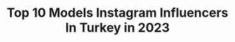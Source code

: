 ---
title: Top 10 Models Instagram Influencers In Turkey in 2023
description: >-
  Find top models Instagram influencers in Turkey in 2023. Most popular hashtags: #throwback #vanlife #yolhikayeleri.
platform: Instagram
hits: 524
text_top: Discover the best Instagram accounts on inBeat.
text_bottom: Our search engine has 524 Instagram influencers like this in Turkey for you to connect with.
profiles:
  - username: "mucbirseyyah"
    fullname: >-
      Mücbir Seyyah
    bio: >-
      1 Kadın 1 Köpek 97 model sucu arabası 👇👇HER GÜN YENİ VİDEO 👇👇
    location: "Turkey"
    followers: 25091
    engagement: 694
    commentsToLikes: 0.067227
    id: ck6uaelb8348o0j71z6mhum28
    verified: false
    hashtags: "#yolhikayeleri, #kamp, #karavanhayat, #yolculuk"
  - username: "cansinmina"
    fullname: >-
      Cansın Mina Gür
    bio: >-
      Reklam ve işbirliği için cansinminagur02@gmail.com Tek Resmi Hesap Ailesi tarafından yönetilmektedir Çocuk Oyuncu / Model Dizi: Yemin- Kanal 7
    location: "Turkey"
    followers: 105363
    engagement: 1223
    commentsToLikes: 0.027831
    id: ck9hcd4uaku5l0j78u6dwupb2
    verified: false
    hashtags: "#masal, #set, #cans, #yeminden"
  - username: "julizubkova"
    fullname: >-
      Визуал Инстаграм Турция
    bio: >-
      СДЕЛАЮ ПРОДАЮЩИЙ ВИЗУАЛ ЗА 1 ДЕНЬ ВИЗУАЛЬНЫЕ СТРАТЕГИИ ДЛЯ ЛИЧНОГО БРЕНДА ИЛИ БИЗНЕСА ИМИДЖБУК Живу в Турции Content maker Sketch illustrator Model
    location: "Turkey"
    followers: 2284
    engagement: 1861
    commentsToLikes: 0.255501
    id: ckf5qfo7c96pz0j23e0ml4emt
    verified: false
    hashtags: "#blgprt, #minimalisticstyle, #influencerdigital, #trendwatchers"
  - username: "itziaralarcon"
    fullname: >-
      Itziar❂₃₃
    bio: >-
      never look down on anybody unless you're helping them up. new icon model management
    location: "Turkey"
    followers: 25356
    engagement: 1166
    commentsToLikes: 0.030693
    id: ck6ub7ktt7y0k0j713fumqddw
    verified: false
    hashtags: "#mycalvins"
  - username: "jasminemayldn_"
    fullname: >-
      Jasmine May
    bio: >-
      Artist | model | 22 @thesquadmanagement @qmodels @notiesmodels @20modelmanagement
    location: "Turkey"
    followers: 41827
    engagement: 766
    commentsToLikes: 0.027114
    id: ck14hy935cqs90i19qhiaow75
    verified: false
    hashtags: ""
  - username: "alesianoka"
    fullname: >-
      Alesia Noka
    bio: >-
      Model | Albania
    location: "Turkey"
    followers: 81363
    engagement: 628
    commentsToLikes: 0.015173
    id: ck5ciijdyspgz0i11dbep6n0r
    verified: true
    hashtags: "#day1, #polaroids, #forgirlsbygirls"
  - username: "ligidollha.official"
    fullname: >-
      LIGI DOLLHA🐆
    bio: >-
      Public figure 🎥Tv8 Acun Medya Influencer Fitness Model
    location: "Turkey"
    followers: 196741
    engagement: 605
    commentsToLikes: 0.012366
    id: ckap0ll6bqu700i78qu9phvpi
    verified: false
    hashtags: ""
  - username: "riae_"
    fullname: >-
      Riae
    bio: >-
      Petit alternative model 🖤be proud of your weirdness 🖤 OUTSIDER Shooting and collaboration workwithriae@gmail.com
    location: "Turkey"
    followers: 3679555
    engagement: 497
    commentsToLikes: 0.014307
    id: ck5cgyxfypsyo0i11m7j3p3ej
    verified: true
    hashtags: ""
  - username: "saman_lotfi"
    fullname: >-
      SAMAN LOTFI (SAM)
    bio: >-
      Fashion Photographer/ Fashion Director 🌟🎥 BASED NYC 📍 Model/CYRUS MODELS - AUSTRIA 🇦🇹 (@cyrusmodels) Contact:saman.lotfi.model@gmail.com
    location: "Turkey"
    followers: 24568
    engagement: 799
    commentsToLikes: 0.046648
    id: ck0tumfts7r2w0i1952xft7a6
    verified: false
    hashtags: "#saman, #samanlotfisam"
  - username: "ozgeulusoy"
    fullname: >-
      ÖZGECAN
    bio: >-
      Ballerina-Former Miss Turkey-Model-Tv Host-Actress-My life my journey💓🍀 Iletişim👉🏻mine@mikailetisim.com #turkishmodel #model #tvpresenter
    location: "Turkey"
    followers: 1803233
    engagement: 170
    commentsToLikes: 0.142144
    id: ck0u604gm0iqa0i19t1obpamg
    verified: true
    hashtags: "#throwback, #tbt, #quarantinelife, #throwbacks"
---